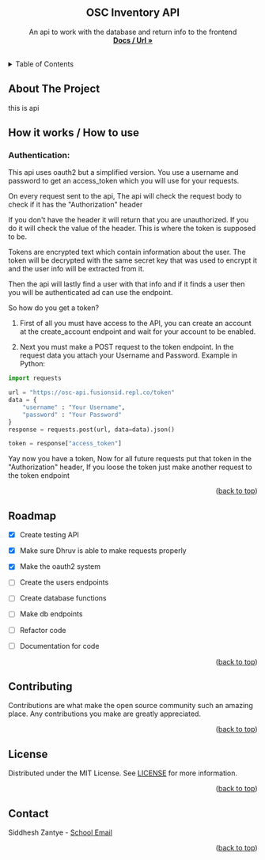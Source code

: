 <div id="top"></div>
<br />
<div align="center">
  <!-- <a href="">
    <img src="images/logo.png" alt="Logo" width="80" height="80">
  </a> -->

  <h2 align="center">OSC Inventory API</h3>

  <p align="center">
    An api to work with the database and return info to the frontend
    <br />
    <a href="https://osc-api.fusionsid.repl.co/docs"><strong>Docs / Url »</strong></a>
    <br />
    <br />
  </p>
</div>


<details>
  <summary>Table of Contents</summary>
  <ol>
    <li><a href="#about-the-project">About The Project</a></li>
    <li><a href="#roadmap">Roadmap</a></li>
    <li><a href="#contributing">Contributing</a></li>
    <li><a href="#license">License</a></li>
    <li><a href="#contact">Contact</a></li>
  </ol>
</details>


## About The Project

this is api

## How it works / How to use

### Authentication:

This api uses oauth2 but a simplified version. You use a username and password to get an access_token which you will use for your requests.

On every request sent to the api, The api will check the request body to check if it has the "Authorization" header

If you don't have the header it will return that you are unauthorized. If you do it will check the value of the header. This is where the token is supposed to be.

Tokens are encrypted text which contain information about the user. The token will be decrypted with the same secret key that was used to encrypt it and the user info will be extracted from it.  

Then the api will lastly find a user with that info and if it finds a user then you will be authenticated ad can use the endpoint.

So how do you get a token?

1. First of all you must have access to the API, you can create an account at the create_account endpoint and wait for your account to be enabled.

2. Next you must make a POST request to the token endpoint. In the request data you attach your Username and Password. 
Example in Python:
```py
import requests

url = "https://osc-api.fusionsid.repl.co/token"
data = {
    "username" : "Your Username",
    "password" : "Your Password"
}
response = requests.post(url, data=data).json()

token = response["access_token"]
```

Yay now you have a token, Now for all future requests put that token in the "Authorization" header, If you loose the token just make another request to the token endpoint


<p align="right">(<a href="#top">back to top</a>)</p>

## Roadmap

- [x] Create testing API

- [x] Make sure Dhruv is able to make requests properly

- [x] Make the oauth2 system

- [ ] Create the users endpoints

- [ ] Create database functions

- [ ] Make db endpoints

- [ ] Refactor code

- [ ] Documentation for code

<p align="right">(<a href="#top">back to top</a>)</p>


## Contributing

Contributions are what make the open source community such an amazing place. Any contributions you make are greatly appreciated.

<p align="right">(<a href="#top">back to top</a>)</p>


## License

Distributed under the MIT License. See [LICENSE](/LICENCE) for more information.

<p align="right">(<a href="#top">back to top</a>)</p>


## Contact

Siddhesh Zantye - [School Email](mailto:st22209@ormiston.school.nz)

<p align="right">(<a href="#top">back to top</a>)</p>

